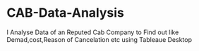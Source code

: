 # CAB-Data-Analysis
I Analyse Data of an Reputed Cab Company to Find out like Demad,cost,Reason of Cancelation etc using Tableaue Desktop
